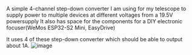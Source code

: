 A simple 4-channel step-down converter I am using for my telescope to supply power to multiple devices at different voltages from a 19.5V powersupply
It also has space for the components for a DIY electronic focuser(WeMos ESP32-S2 Mini, EasyDrive)

It uses 4 of these step-down converter which should be able to output about 1A.
![image](https://user-images.githubusercontent.com/56089117/196256286-b84edb0a-2031-4a8f-8fcf-fa321fdf1165.png)
